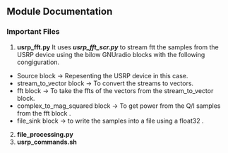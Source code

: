 ## Module Documentation

### Important Files 

1. **usrp_fft.py**
   It uses **_usrp_fft_scr.py_** to stream ftt the samples from the USRP device using the bilow GNUradio blocks with the following    congiguration. </br>
  - Source block -> Repesenting the USRP device in this case.</br>
  - stream_to_vector block -> To convert the streams to vectors. </br>
  - fft block -> To take the ffts of the vectors from the stream_to_vector block.</br>
  - complex_to_mag_squared block -> To get power from the Q/I samples from the fft block .</br>
  - file_sink block -> to write the samples into a file using a float32 .</br>
2. **file_processing.py**
3. **usrp_commands.sh**

###


